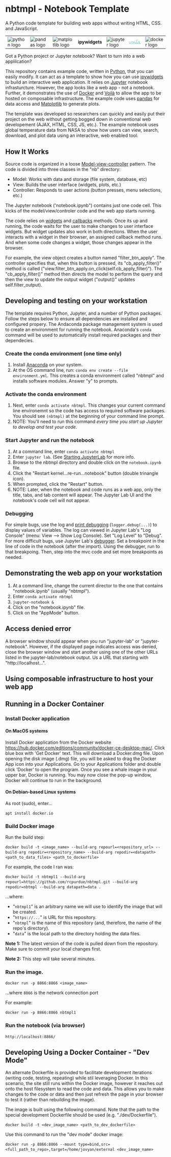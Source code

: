 # nbtmpl - Notebook Template
A Python code template for building web apps without writing HTML, CSS. and JavaScript.

<table><tr><td width="14%">
    <img src="https://www.python.org/static/img/python-logo.png" alt="python logo">
    </td><td width="14%">
    <img src="https://pandas.pydata.org/static/img/pandas_white.svg" alt="pandas logo">
    </td><td width="14%">
    <img src="https://matplotlib.org/_static/images/logo2.svg" alt="matplotlib logo">
    </td><td width="14%">
    <b>ipywidgets</b>
    </td><td width="14%">
    <img src="https://jupyter.org/assets/logos/rectanglelogo-greytext-orangebody-greymoons.svg" alt="jupyter logo">
    </td><td width="10%">
    <img src="https://raw.githubusercontent.com/voila-dashboards/voila/main/docs/source/voila-logo.svg" alt="voila logo">
    </td><td width="14%">
    <img src="https://www.docker.com/sites/default/files/d8/styles/role_icon/public/2019-07/horizontal-logo-monochromatic-white.png" alt="docker logo">
</td></tr></table>

Got a Python project or Jupyter notebook? Want to turn into a web applilcation?

This repository contains example code, written in [Python](https://www.python.org/), that you can easily modify. It can act as a template to show how you can use [ipywidgets](https://ipywidgets.readthedocs.io/en/stable/) to build an interactive web application. It relies on [Jupyter](https://jupyter.org/) notebook infrasturcture. However, the app looks like a web app - not a notebook. Further, it demonstrates the use of [Docker](https://www.docker.com/) and [Voilà](https://github.com/voila-dashboards/voila) to allow the app to be hosted on composable infrastructure. The example code uses [pandas](https://pandas.pydata.org/) for data access and [Matplotlib](https://matplotlib.org/) to generate plots.

The template was developed so researchers can quickly and easily put their project on the web without getting bogged down in conventional web developement (AJAX, HTML, CSS, JS, etc.). The example notebook uses global temperature data from NASA to show how users can view, search, download, and plot data using an interactive, web enabled tool.

## How It Works

Source code is organized in a loose [Model-view-controller](https://en.wikipedia.org/wiki/Model%E2%80%93view%E2%80%93controller) pattern. The code is divided into three classes in the "nb" directory:

- Model: Works with data and storage (file system, database, etc)
- View:  Builds the user interface (widgets, plots, etc.)
- Controller: Responds to user actions (button presses, menu selections, etc.)

The Jupyter notebook ('notebook.ipynb") contains just one code cell. This kicks of the model/view/controler code and the web app starts running.

The code relies on [widgets](https://en.wikipedia.org/wiki/Graphical_widget) and [callbacks](https://en.wikipedia.org/wiki/Callback_(computer_programming)) methods. Once its up and running, the code waits for the user to make changes to user interface widgets. But widget updates also work in both directions. When the user interacts with a widget in their browser, an assigned callback method runs. And when some code changes a widget, those changes appear in the browser.

For example, the view object creates a button named "filter_btn_apply". The controller specifies that, when this button is pressed, its "cb_apply_filter()" method is called ("view.filter_btn_apply.on_click(self.cb_apply_filter)"). The "cb_apply_filter()" method then directs the model to perform the query and then the view to update the output widget ("output()" updates self.filter_output).

## Developing and testing on your workstation

The template requires Python, Jupyter, and a number of Python packages. Follow the steps below to ensure all dependencies are installed and configured propery. The Andaconda package management system is used to create an environment for running the notebook. Anaconda's `conda` command will be used to automatically install required packages and their dependecies.

### Create the conda environment (one time only)
1. Install [Anaconda](https://www.anaconda.com/products/individual) on your system.
1. At the OS command line, run: `conda env create --file environment.yml`. This creates a conda environment called "nbtmpl" and installs software modules. Answer "y" to prompts.

### Activate the conda environment
1. Next, enter `conda activate nbtmpl`. This changes your current command line environemnt so the code has access to required software packages. You should see `(nbtmpl)` at the beginning of your command line prompt.
1. NOTE: You'll need to run this command _every time you start up Jupyter to develop and test your code_.

### Start Jupyter and run the notebook
1. At a command line, enter `conda activate nbtmpl`
1. Enter `jupyter lab`. (See [Starting JupyterLab](https://jupyterlab.readthedocs.io/en/stable/getting_started/starting.html) for more info.
1. Browse to the nbtmpl directory and double click on the `notebook.ipynb` file.
1. Click the "Restart kernel...re-run...notebook" button (double trinangle icon).
1. When prompted, click the "Restart" button.
1. NOTE: Later, when the notebook and code runs as a web app, only the title, tabs, and tab content will appear. The Jupyter Lab UI and the notebook's code cell will not appear.

### Debugging
For simple bugs, use the log and [print debugging](https://en.wikipedia.org/wiki/Debugging#Techniques) (`logger.debug(...)`) to display values of variables. The log can viewed in Jupyter Lab's "Log Console" (menu: View --> Show Log Console). Set "Log Level" to
"Debug". For more difficult bugs, use Jupyter Lab's [debugger](https://jupyterlab.readthedocs.io/en/stable/user/debugger.html). Set a breakpoint in the line of code in the notebook (after the import). Using the debugger, run to that breakpoing. Then, step into the mvc code and set more breakpoints as needed.

## Demonstrating the web app on your workstation

1. At a command line, change the current director to the one that contains "notebook.ipynb" (usually "nbtmpl").
1. Enter `conda activate nbtmpl`
1. `jupyter-notebook &`
1. Click on the "notebook.ipynb" file.
1. Click on the "AppMode" button.

## Access denied error

A browser window should appear when you run "jupyter-lab" or "jupyter-notebook". However, if the displayed page indicates access was denied, close the browser window and start another using one of the other URLs listed in the jupyter-lab/notebook output. Us a URL that starting with "http://localhost...".


## Using composable infrastructure to host your web app

## Running in a Docker Container

### Install Docker application

#### On MacOS systems
Install Docker application from the Docker website https://hub.docker.com/editions/community/docker-ce-desktop-mac/. Click blue box with 'Get Docker' text. This will download a Docker.dmg file. Upon opening the disk image (.dmg) file, you will be asked to drag the Docker App icon into your Applications.
Go to your Applications folder and double click 'Docker' to open the program. Once you see a whale image in your upper bar, Docker is running. You may now close the pop-up window, Docker will continue to run in the background.

#### On Debian-based Linux systems
As root (sudo), enter...
```
apt install docker.io
```

### Build Docker image

Run the build step:

```
docker build -t <image_name> --build-arg repourl=<repository_url> --build-arg repodir=<repository_name> --build-arg repodir=<datapath> <path_to_data_files> <path_to_dockerfile>
```

For example, the code I ran was:

```
docker build -t nbtmpl1 --build-arg repourl=https://github.com/rcpurdue/nbtmpl.git --build-arg repodir=nbtmpl --build-arg datapath=data .
```
...where:

 -  "`nbtmpl1`" is an arbitrary name we will use to identify the image that will be created.
 -  "`https://...`" is URL for this repository.
 -  "`nbtmpl`" is the name of this repository (and, therefore, the name of the repo's directory).
 -  "`data`" is the local path to the directory holding the data files.

**Note 1:** The latest version of the code is pulled down from the repository. Make sure to commit your local changes first.

**Note 2:** This step will take several minutes.

### Run the image.
```
docker run -p 8866:8866 <image_name>
```

...where `8866` is the network connection port

For example:

```
docker run -p 8866:8866 nbtmpl1

```

### Run the notebook (via browser)

```
http://localhost:8866/
```

## Developing Using a Docker Container - "Dev Mode"

An alternate Dockerfile is provided to facilitate development iterations (writing code, testing, repeating) while stil leveraging Docker.
In this scenario, the site still runs within the Docker image, however it reaches out onto the host filesystem to read the code and data.
This allows you to make changes to the code or data and then just refresh the page in your browser to test it (rather than rebuilding the image).

The image is built using the following command. Note that the path to the special development Dockerfile should be used (e.g. "./dev/Dockerfile").

```
docker build -t <dev_image_name> <path_to_dev_dockerfile>
```

Use this command to run the "dev mode" docker image:

```
docker run -p 8866:8866 --mount type=bind,src=<full_path_to_repo>,target=/home/jovyan/external <dev_image_name>
```
